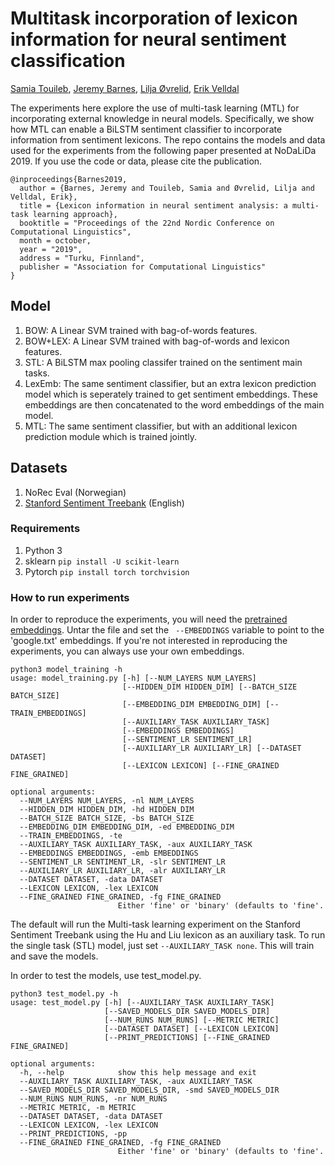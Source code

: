 # Multitask incorporation of lexicon information for neural sentiment classification

[Samia Touileb](samiat@ifi.uio.no),
[Jeremy Barnes](jeremycb@ifi.uio.no),
[Lilja Øvrelid](liljao@ifi.uio.no),
[Erik Velldal](erikv@ifi.uio.no)


The experiments here explore the use of multi-task learning (MTL) for incorporating external knowledge in neural models. Specifically, we show how MTL can enable a BiLSTM sentiment classifier to incorporate information from sentiment lexicons. The repo contains the models and data used for the experiments from the following paper presented at NoDaLiDa 2019. If you use the code or data, please cite the publication.


```
@inproceedings{Barnes2019,
  author = {Barnes, Jeremy and Touileb, Samia and Øvrelid, Lilja and Velldal, Erik},
  title = {Lexicon information in neural sentiment analysis: a multi-task learning approach},
  booktitle = "Proceedings of the 22nd Nordic Conference on Computational Linguistics",
  month = october,
  year = "2019",
  address = "Turku, Finnland",
  publisher = "Association for Computational Linguistics"
}
```


## Model
1. BOW: A Linear SVM trained with bag-of-words features.
2. BOW+LEX: A Linear SVM trained with bag-of-words and lexicon features.
3. STL: A BiLSTM max pooling classifer trained on the sentiment main tasks.
4. LexEmb: The same sentiment classifier, but an extra lexicon prediction model which is seperately trained to get sentiment embeddings. These embeddings are then concatenated to the word embeddings of the main model.
5. MTL: The same sentiment classifier, but with an additional lexicon prediction module which is trained jointly.

## Datasets
1. NoRec Eval (Norwegian)
2. [Stanford Sentiment Treebank](http://aclweb.org/anthology/D/D13/D13-1170.pdf) (English)


### Requirements

1. Python 3
2. sklearn  ```pip install -U scikit-learn```
3. Pytorch ```pip install torch torchvision```

### How to run experiments
In order to reproduce the experiments, you will need the [pretrained embeddings](https://drive.google.com/open?id=1GpyF2h0j8K5TKT7y7Aj0OyPgpFc8pMNS). Untar the file and set the ``` --EMBEDDINGS``` variable to point to the 'google.txt' embeddings. If you're not interested in reproducing the experiments, you can always use your own embeddings.


```
python3 model_training -h
usage: model_training.py [-h] [--NUM_LAYERS NUM_LAYERS]
                         [--HIDDEN_DIM HIDDEN_DIM] [--BATCH_SIZE BATCH_SIZE]
                         [--EMBEDDING_DIM EMBEDDING_DIM] [--TRAIN_EMBEDDINGS]
                         [--AUXILIARY_TASK AUXILIARY_TASK]
                         [--EMBEDDINGS EMBEDDINGS]
                         [--SENTIMENT_LR SENTIMENT_LR]
                         [--AUXILIARY_LR AUXILIARY_LR] [--DATASET DATASET]
                         [--LEXICON LEXICON] [--FINE_GRAINED FINE_GRAINED]

optional arguments:
  --NUM_LAYERS NUM_LAYERS, -nl NUM_LAYERS
  --HIDDEN_DIM HIDDEN_DIM, -hd HIDDEN_DIM
  --BATCH_SIZE BATCH_SIZE, -bs BATCH_SIZE
  --EMBEDDING_DIM EMBEDDING_DIM, -ed EMBEDDING_DIM
  --TRAIN_EMBEDDINGS, -te
  --AUXILIARY_TASK AUXILIARY_TASK, -aux AUXILIARY_TASK
  --EMBEDDINGS EMBEDDINGS, -emb EMBEDDINGS
  --SENTIMENT_LR SENTIMENT_LR, -slr SENTIMENT_LR
  --AUXILIARY_LR AUXILIARY_LR, -alr AUXILIARY_LR
  --DATASET DATASET, -data DATASET
  --LEXICON LEXICON, -lex LEXICON
  --FINE_GRAINED FINE_GRAINED, -fg FINE_GRAINED
                        Either 'fine' or 'binary' (defaults to 'fine'.

```

The default will run the Multi-task learning experiment on the Stanford Sentiment Treebank using the Hu and Liu lexicon as an auxiliary task. To run the single task (STL) model, just set ```--AUXILIARY_TASK none```. This will train and save the models.

In order to test the models, use test_model.py.

```
python3 test_model.py -h
usage: test_model.py [-h] [--AUXILIARY_TASK AUXILIARY_TASK]
                     [--SAVED_MODELS_DIR SAVED_MODELS_DIR]
                     [--NUM_RUNS NUM_RUNS] [--METRIC METRIC]
                     [--DATASET DATASET] [--LEXICON LEXICON]
                     [--PRINT_PREDICTIONS] [--FINE_GRAINED FINE_GRAINED]

optional arguments:
  -h, --help            show this help message and exit
  --AUXILIARY_TASK AUXILIARY_TASK, -aux AUXILIARY_TASK
  --SAVED_MODELS_DIR SAVED_MODELS_DIR, -smd SAVED_MODELS_DIR
  --NUM_RUNS NUM_RUNS, -nr NUM_RUNS
  --METRIC METRIC, -m METRIC
  --DATASET DATASET, -data DATASET
  --LEXICON LEXICON, -lex LEXICON
  --PRINT_PREDICTIONS, -pp
  --FINE_GRAINED FINE_GRAINED, -fg FINE_GRAINED
                        Either 'fine' or 'binary' (defaults to 'fine'.

```

